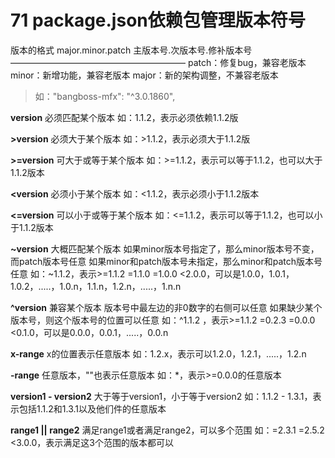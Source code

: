 # 71 package.json依赖包管理版本符号

版本的格式 major.minor.patch 主版本号.次版本号.修补版本号 ———————————————————— patch：修复bug，兼容老版本 minor：新增功能，兼容老版本 major：新的架构调整，不兼容老版本

> 如："bangboss-mfx": "^3.0.1860",

**version** 必须匹配某个版本 如：1.1.2，表示必须依赖1.1.2版

**&gt;version** 必须大于某个版本 如：&gt;1.1.2，表示必须大于1.1.2版

**&gt;=version** 可大于或等于某个版本 如：&gt;=1.1.2，表示可以等于1.1.2，也可以大于1.1.2版本

**&lt;version** 必须小于某个版本 如：&lt;1.1.2，表示必须小于1.1.2版本

**&lt;=version** 可以小于或等于某个版本 如：&lt;=1.1.2，表示可以等于1.1.2，也可以小于1.1.2版本

**~version** 大概匹配某个版本 如果minor版本号指定了，那么minor版本号不变，而patch版本号任意 如果minor和patch版本号未指定，那么minor和patch版本号任意 如：~1.1.2，表示&gt;=1.1.2 =1.1.0 =1.0.0 &lt;2.0.0，可以是1.0.0，1.0.1，1.0.2，.....，1.0.n，1.1.n，1.2.n，.....，1.n.n

**^version** 兼容某个版本 版本号中最左边的非0数字的右侧可以任意 如果缺少某个版本号，则这个版本号的位置可以任意 如：^1.1.2 ，表示&gt;=1.1.2 =0.2.3 =0.0.0 &lt;0.1.0，可以是0.0.0，0.0.1，.....，0.0.n

**x-range** x的位置表示任意版本 如：1.2.x，表示可以1.2.0，1.2.1，.....，1.2.n

**-range** 任意版本，""也表示任意版本 如：\*，表示&gt;=0.0.0的任意版本

**version1 - version2** 大于等于version1，小于等于version2 如：1.1.2 - 1.3.1，表示包括1.1.2和1.3.1以及他们件的任意版本

**range1 \|\| range2** 满足range1或者满足range2，可以多个范围 如：=2.3.1 =2.5.2 &lt;3.0.0，表示满足这3个范围的版本都可以

